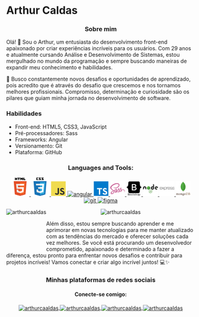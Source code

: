 <h1>Arthur Caldas</h1>

<h3 align="center">Sobre mim</h3>

<p align="">
Olá! 👋 Sou o Arthur, um entusiasta do desenvolvimento front-end apaixonado por criar experiências incríveis para os usuários. Com 29 anos e atualmente cursando Análise e Desenvolvimento de Sistemas, estou mergulhado no mundo da programação e sempre buscando maneiras de expandir meu conhecimento e habilidades.
  
🚀 Busco constantemente novos desafios e oportunidades de aprendizado, pois acredito que é através do desafio que crescemos e nos tornamos melhores profissionais. Compromisso, determinação e curiosidade são os pilares que guiam minha jornada no desenvolvimento de software.
</p>
<h3>Habilidades</h3>

- Front-end: HTML5, CSS3, JavaScript
- Pré-processadores: Sass
- Frameworks: Angular
- Versionamento: Git
- Plataforma: GitHub
<!--
![HTML5](https://img.shields.io/badge/html5-000?style=for-the-badge&logo=html5)
![CSS3](https://img.shields.io/badge/CSS3-000?style=for-the-badge&logo=CSS3)
![JavaScript](https://img.shields.io/badge/javascript-000?style=for-the-badge&logo=javascript)
![Bootstrap](https://img.shields.io/badge/bootstrap-000?style=for-the-badge&logo=bootstrap)
![Angular](https://img.shields.io/badge/agular-000?style=for-the-badge&logo=angular)
![TypeScript](https://img.shields.io/badge/typescript-000?style=for-the-badge&logo=typescript)
![Sass](https://img.shields.io/badge/sass-000?style=for-the-badge&logo=sass)
![Git](https://img.shields.io/badge/git-000?style=for-the-badge&logo=git)
![GitHub](https://img.shields.io/badge/github-000?style=for-the-badge&logo=github)
![NodeJS](https://img.shields.io/badge/nodejs-000?style=for-the-badge&logo=nodejs)
-->

<div>
  <h3 align="center">Languages and Tools:</h3>
  <p align="center">
    <a href="https://www.w3.org/html/" target="_blank" rel="noreferrer">
      <img src="https://raw.githubusercontent.com/devicons/devicon/master/icons/html5/html5-original-wordmark.svg" alt="html5" width="50" height="50"/>
    </a>
    <a href="https://www.w3schools.com/css/" target="_blank" rel="noreferrer">
      <img src="https://raw.githubusercontent.com/devicons/devicon/master/icons/css3/css3-original-wordmark.svg" alt="css3" width="50" height="50"/>
    </a>
    <a href="https://developer.mozilla.org/en-US/docs/Web/JavaScript" target="_blank" rel="noreferrer">
      <img src="https://raw.githubusercontent.com/devicons/devicon/master/icons/javascript/javascript-original.svg" alt="javascript" width="40" height="40"/>
    </a>
    <a href="https://angular.io" target="_blank" rel="noreferrer">
      <img src="https://angular.io/assets/images/logos/angular/angular.svg" alt="angular" width="40" height="40"/>
    </a>
    <a href="https://www.typescriptlang.org/" target="_blank" rel="noreferrer">
      <img src="https://raw.githubusercontent.com/devicons/devicon/master/icons/typescript/typescript-original.svg" alt="typescript" width="40" height="40"/>
    </a>
    <a href="https://sass-lang.com" target="_blank" rel="noreferrer">
      <img src="https://raw.githubusercontent.com/devicons/devicon/master/icons/sass/sass-original.svg" alt="sass" width="40" height="40"/>
    </a>
    <a href="https://getbootstrap.com" target="_blank" rel="noreferrer">
      <img src="https://raw.githubusercontent.com/devicons/devicon/master/icons/bootstrap/bootstrap-plain-wordmark.svg" alt="bootstrap" width="40" height="40"/>
    </a>
    <a href="https://nodejs.org" target="_blank" rel="noreferrer">
      <img src="https://raw.githubusercontent.com/devicons/devicon/master/icons/nodejs/nodejs-original-wordmark.svg" alt="nodejs" width="40" height="40"/>
    </a>
    <a href="https://expressjs.com" target="_blank" rel="noreferrer">
      <img src="https://raw.githubusercontent.com/devicons/devicon/master/icons/express/express-original-wordmark.svg" alt="express" width="40" height="40"/>
    </a>
    <a href="https://www.mongodb.com/" target="_blank" rel="noreferrer">
      <img src="https://raw.githubusercontent.com/devicons/devicon/master/icons/mongodb/mongodb-original-wordmark.svg" alt="mongodb" width="40" height="40"/>
    </a>
    <a href="https://git-scm.com/" target="_blank" rel="noreferrer">
      <img src="https://www.vectorlogo.zone/logos/git-scm/git-scm-icon.svg" alt="git" width="40" height="40"/>
    </a>
    <a href="https://www.figma.com/" target="_blank" rel="noreferrer">
      <img src="https://www.vectorlogo.zone/logos/figma/figma-icon.svg" alt="figma" width="40" height="40"/>
    </a>
  </p>
</div>

<div align="center">
  <p>
    <img align="left" src="https://github-readme-stats.vercel.app/api/top-langs?username=arthurcaaldas&show_icons=true&locale=en&layout=compact" alt="arthurcaaldas" height="100px"/>
  </p>
  <p>
    <img align="cecnter" src="https://github-readme-stats.vercel.app/api?username=arthurcaaldas&show_icons=true&locale=en" alt="arthurcaaldas" height="100px"/>
  </p>
</div>

<p>
Além disso, estou sempre buscando aprender e me aprimorar em novas tecnologias para me manter atualizado com as tendências do mercado e oferecer soluções cada vez melhores.
Se você está procurando um desenvolvedor comprometido, apaixonado e determinado a fazer a diferença, estou pronto para enfrentar novos desafios e contribuir para projetos incríveis!
Vamos conectar e criar algo incrível juntos! 💻✨
</p>

<h3 align="center">Minhas plataformas de redes sociais</h3>


<h4 align="center">Conecte-se comigo:</h4>
<p align="center">
<a href="https://www.linkedin.com/in/arthur-caldas-217b34289/" target="blank">
  <img align="center" src="https://raw.githubusercontent.com/rahuldkjain/github-profile-readme-generator/master/src/images/icons/Social/linked-in-alt.svg" alt="arthurcaaldas" height="30" width="40"/>
</a>
<a href="https://www.facebook.com/arthurcaldas/" target="blank">
  <img align="center" src="https://raw.githubusercontent.com/rahuldkjain/github-profile-readme-generator/master/src/images/icons/Social/facebook.svg" alt="arthurcaaldas" height="30" width="40"/>
</a>
<a href="https://www.instagram.com/arthurcaaldas/" target="blank">
  <img align="center" src="https://raw.githubusercontent.com/rahuldkjain/github-profile-readme-generator/master/src/images/icons/Social/instagram.svg" alt="arthurcaaldas" height="30" width="40"/>
</a>
<a href="https://www.discord.com/in/arthurcaaldas#8368/" target="blank">
  <img align="center" src="https://raw.githubusercontent.com/rahuldkjain/github-profile-readme-generator/master/src/images/icons/Social/discord.svg" alt="arthurcaaldas" height="30" width="40"/>
</a>
</p>

<!--
[![LinkedIn](https://img.shields.io/badge/LinkedIn-000?style=for-the-badge&logo=linkedin&logoColor=0E76A8)](https://www.linkedin.com/in/arthur-caldas-217b34289/)
[![Instagram](https://img.shields.io/badge/Instagram-000?style=for-the-badge&logo=instagram)](https://www.instagram.com/arthurcaaldas/)
[![Facebook](https://img.shields.io/badge/Facebook-000?style=for-the-badge&logo=facebook)](https://www.facebook.com/arthurcaldas/)
[![Discord](https://img.shields.io/badge/Discord-000?style=for-the-badge&logo=discord)](https://www.discord.com/in/arthurcaaldas#8368/)

